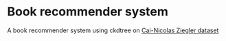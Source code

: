 # Book recommender system 
A book recommender system using ckdtree on [Cai-Nicolas Ziegler dataset](http://www2.informatik.uni-freiburg.de/~cziegler/BX/)

